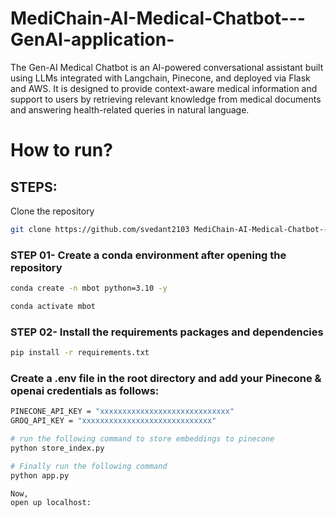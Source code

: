 # MediChain-AI-Medical-Chatbot---GenAI-application-
The Gen-AI Medical Chatbot is an AI-powered conversational assistant built using LLMs integrated with Langchain, Pinecone, and deployed via Flask and AWS. It is designed to provide context-aware medical information and support to users by retrieving relevant knowledge from medical documents and answering health-related queries in natural language.


# How to run?
## STEPS:

Clone the repository

```bash
git clone https://github.com/svedant2103 MediChain-AI-Medical-Chatbot---GenAI-application-.git
```

### STEP 01- Create a conda environment after opening the repository

```bash
conda create -n mbot python=3.10 -y
```

```bash
conda activate mbot
```



### STEP 02- Install the requirements packages and dependencies
```bash
pip install -r requirements.txt
```

### Create a .env file in the root directory and add your Pinecone & openai credentials as follows:

```bash 
PINECONE_API_KEY = "xxxxxxxxxxxxxxxxxxxxxxxxxxxxx"
GROQ_API_KEY = "xxxxxxxxxxxxxxxxxxxxxxxxxxxxx"

# run the following command to store embeddings to pinecone
python store_index.py

# Finally run the following command
python app.py

Now,
open up localhost:
```

